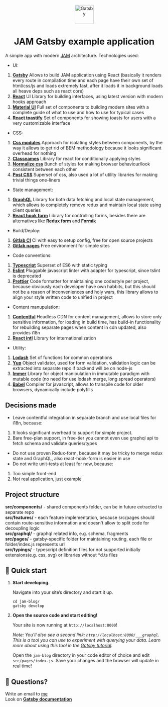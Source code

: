 <p align="center">
  <a href="https://www.gatsbyjs.org">
    <img alt="Gatsby" src="https://www.gatsbyjs.org/monogram.svg" width="60" />
  </a>
</p>
<h1 align="center">
  JAM Gatsby example application
</h1>

A simple app with modern [JAM](https://jamstack.org/) architecture. Technologies used:

*  UI:
1. **[Gatsby](https://www.gatsbyjs.org)** Allows to build JAM application using React
(basically it renders every route in compilation time and each page have their own set of html/css/js and loads extremely fast,
 after it loads it in background loads all heave deps such as react core)
2. **[React](https://reactjs.org)** UI Library for building interfaces, using latest version with modern hooks approach
3. **[Material UI](https://material-ui.com)** Full set of components to building modern
sites with a complete guide of what to use and how to use for typical cases
4. **[React toastify](https://github.com/fkhadra/react-toastify)** Set of components for showing toasts for users with a
very customizable interface

* CSS:
1. **[Css modules](https://github.com/css-modules/css-modules)** Approach for isolating styles between components, by the way it
allows to get rid of BEM methodology because it looks significant overhead for nothing
2. **[Classnames](https://github.com/JedWatson/classnames)** Library for react for conditionally applying styles
3. **[Normalize css](https://github.com/necolas/normalize.css/)** Bunch of styles for making browser behaviour/look consistent between each other
4. **[Post CSS](https://postcss.org/)** Superset of css, also used a lot of utility libraries for making trivial things one-liners

* State management:
1. **[GraphQL](https://www.apollographql.com/)** 
Library for both data fetching and local state management, which allows to completely
remove redux and maintain local state using client queries
2. **[React hook form](https://react-hook-form.com/)** 
Library for controlling forms, besides there are alternatives like **[Redux form](https://redux-form.com/)** and
**[Formik](https://github.com/jaredpalmer/formik)**

* Build/Deploy:
1. **[Gitlab CI](https://docs.gitlab.com/ee/ci/)**
CI with easy to setup config, free for open source projects
2. **[Gitlab pages](https://about.gitlab.com/product/pages/)**
Free environment for simple sites

* Code conventions:
1. **[Typescript](https://www.typescriptlang.org/)** Superset of ES6 with static typing
2. **[Eslint](https://eslint.org/)** Pluggable javascript linter with adapter for typescript, since tslint is deprecated
3. **[Prettier](https://prettier.io/)** Code formatter for maintaining one codestyle per project,
because obviously each developer have own habbits, but this should not be a reason of inconveniences and holy wars,
this library allows to align your style written code to unified in project

* Content manupulation:
1. **[Contentful](https://www.contentful.com/)** 
Headless CDN for content management, allows to store only sensitive information, for loading in build time,
has build-in functionality for rebuilding separate pages when content in cdn updated, also provides i18n
2. **[React intl](https://www.npmjs.com/package/react-intl)** Library for internationalization

* Utility:
1. **[Lodash](https://lodash.com/docs/)** Set of functions for common operations
2. **[Yup](https://github.com/jquense/yup)** Object validator, used for form validation, validation logic can be extracted into
separate repo if backend will be on node-js
3. **[Immer](https://github.com/immerjs/immer)** Library for object manipulation in immutable paradigm with mutable code
(no need for use lodash.merge, long spread operators)
4. **[Babel](https://babeljs.io/)** Compiler for javascript, allows to transpile code for older browsers, dynamically include polyfills

## Decisions made
* Leave contentful integration in separate branch and use local files for i18n, because:
1. It looks significant overhead to support for simple project.
2. Bare free-plan support, in free-tier you cannot even use graphql api to fetch schema and validate queries/types
* Do not use proven Redux-form, because it may be tricky to merge redux state and GraphQL, also react-hook-form is easier in use
* Do not write unit-tests at least for now, because: 
1. Too simple front-end
2. Not real application, just example

## Project structure
**src/components/** - shared components folder, can be in future extracted to separate repo  
**src/features/** - each feature implementation, because src/pages should contain route-sensitive information
and doesn't allow to split code for decoupling logic  
**src/graphql/** - graphql related info, e.g. schema, fragments  
**src/pages/** - gatsby-specific folder for maintaining routing, each file or folder/index.js represents url  
**src/typings/** - typescript definition files for not supported initially extensions(e.g. css, svg) or libraries without *d.ts files  
   
## 🚀 Quick start

1.  **Start developing.**

    Navigate into your site’s directory and start it up.

    ```shell
    cd jam-blog/
    gatsby develop
    ```

1.  **Open the source code and start editing!**

    Your site is now running at `http://localhost:8000`!

    _Note: You'll also see a second link: _`http://localhost:8000/___graphql`_. This is a tool you can use to experiment with querying your data. Learn more about using this tool in the [Gatsby tutorial](https://www.gatsbyjs.org/tutorial/part-five/#introducing-graphiql)._

    Open the `jam-blog` directory in your code editor of choice and edit `src/pages/index.js`. Save your changes and the browser will update in real time!

## 🧐 Questions?
Write an email to [me](mailto:vitaliy.makarevich.work@gmail.com)  
Look on **[Gatsby documentation](https://www.gatsbyjs.org/docs/)**
